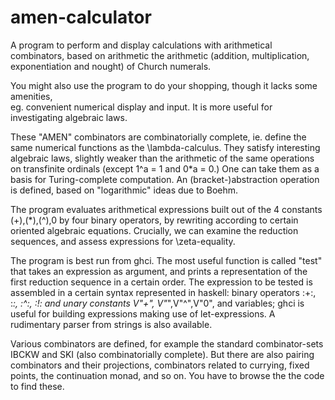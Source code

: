 # amen-calculator
A program to perform and display calculations with arithmetical combinators, based 
on arithmetic the arithmetic (addition, multiplication, exponentiation
and nought) of Church numerals.

You might also use the program to do your shopping, though it lacks some amenities,  
eg. convenient numerical display and input. It is more useful for
investigating algebraic laws.

These "AMEN" combinators are combinatorially complete, ie. define the same numerical functions as the
\lambda-calculus. They satisfy interesting algebraic laws, slightly weaker than the
arithmetic of the same operations on transfinite ordinals (except 1^a = 1 and 0*a = 0.)
One can take them as a basis for Turing-complete computation. 
An (bracket-)abstraction operation is defined, based on "logarithmic" ideas 
due to Boehm. 

The program evaluates arithmetical expressions built out of the 4 constants
(+),(*),(^),0 by four binary operators, by rewriting according to certain oriented
algebraic equations. Crucially, we can examine the reduction sequences, and assess
expressions for \zeta-equality. 

The program is best run from ghci. The most useful function is called "test"
that takes an expression as argument, and prints a representation of the first reduction sequence
in a certain order. The expression to be tested is assembled in a certain syntax
represented in haskell: binary operators :+:, :*:, :^:, :!: and unary constants
V"+", V"*",V"^",V"0", and variables; ghci is useful for building expressions making use of
let-expressions. A rudimentary parser from strings is also available. 

Various  combinators are defined, for example the standard combinator-sets IBCKW
and SKI (also combinatorially complete). But there are also pairing combinators and 
their projections, combinators related to currying, fixed points, the continuation
monad, and so on.  You have to browse the the code to find these.
